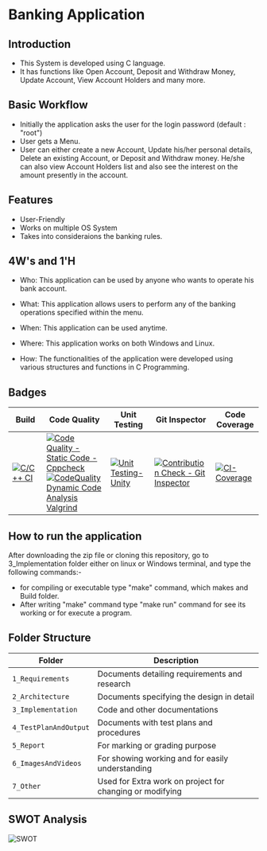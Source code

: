 # Banking Application

## Introduction

* This System is developed using C language.
* It has functions like Open Account, Deposit and Withdraw Money, Update Account, View Account Holders and many more.

## Basic Workflow

* Initially the application asks the user for the login password (default : "root")
* User gets a Menu.
* User can either create a new Account, Update his/her personal details, Delete an existing Account, or Deposit and Withdraw money. He/she can also view Account Holders list and also see the interest on the amount presently in the account.


## Features

* User-Friendly
* Works on multiple OS System
* Takes into consideraions the banking rules.

## 4W's and 1'H

* Who:
  This application can be used by anyone who wants to operate his bank account.

* What:
  This application allows users to perform any of the banking operations specified within the menu.

* When:
  This application can be used anytime.

* Where:
  This application works on both Windows and Linux.

* How:
  The functionalities of the application were developed using various structures and functions in C Programming.

## Badges

Build | Code Quality | Unit Testing | Git Inspector | Code Coverage
------|----------|-------|--------------|--------|
[![C/C++ CI](https://github.com/harshit35/Mini-project-stepin/actions/workflows/c-cpp.yml/badge.svg)](https://github.com/harshit35/Mini-project-stepin/actions/workflows/c-cpp.yml) |  [![Code Quality - Static Code - Cppcheck](https://github.com/harshit35/Mini-project-stepin/actions/workflows/cppCheck.yml/badge.svg)](https://github.com/harshit35/Mini-project-stepin/actions/workflows/cppCheck.yml) <br> [![CodeQuality Dynamic Code Analysis Valgrind](https://github.com/harshit35/Mini-project-stepin/actions/workflows/code_quality.yml/badge.svg)](https://github.com/harshit35/Mini-project-stepin/actions/workflows/code_quality.yml) | [![Unit Testing-Unity](https://github.com/harshit35/Mini-project-stepin/actions/workflows/unity.yml/badge.svg)](https://github.com/harshit35/Mini-project-stepin/actions/workflows/unity.yml) | [![Contribution Check - Git Inspector](https://github.com/harshit35/Mini-project-stepin/actions/workflows/git_inspector.yml/badge.svg)](https://github.com/harshit35/Mini-project-stepin/actions/workflows/git_inspector.yml) | [![CI-Coverage](https://github.com/harshit35/Mini-project-stepin/actions/workflows/gcov.yml/badge.svg)](https://github.com/harshit35/Mini-project-stepin/actions/workflows/gcov.yml)

## How to run the application

After downloading the zip file or cloning this repository, go to 3_Implementation folder either on linux or Windows terminal, and type the following commands:-
* for compiling or executable type "make" command, which makes and Build folder.
* After writing "make" command type "make run" command for see its working or for execute a program.


## Folder Structure

Folder                | Description
----------------------| -----------------------------------------
`1_Requirements`      | Documents detailing requirements and research
`2_Architecture`      | Documents specifying the design in detail
`3_Implementation`    | Code and other documentations
`4_TestPlanAndOutput` | Documents with test plans and procedures
`5_Report`            | For marking or grading purpose  
`6_ImagesAndVideos`   | For showing working and for easily understanding
`7_Other`             | Used for Extra work on project for changing or modifying

## SWOT Analysis

![SWOT](https://github.com/harshit35/Mini-project-stepin/blob/main/7_Other/SWOT.png)

